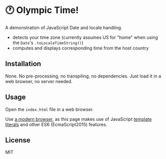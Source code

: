 # 🕐 Olympic Time!

A demonstration of JavaScript Date and locale handling.

- detects your time zone (currently assumes US for "home" when using the `Date`'s `.toLocaleTimeString()`)
- computes and displays corresponding time from the host country

## Installation

None. No pre-processing, no transpiling, no dependencies. Just load it in a web browser, no server needed.

## Usage

Open the `index.html` file in a web browser.

Use [a modern browser](https://edm00se.io/web/evergreen-web/), as this page makes use of JavaScript [template literals](https://developer.mozilla.org/en-US/docs/Web/JavaScript/Reference/Template_literals) and other ES6 (EcmaScript2015) features.

## License

MIT
